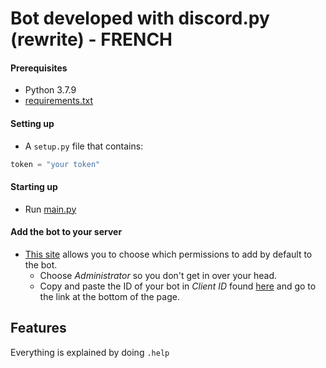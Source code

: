 # Bot developed with discord.py (rewrite) - FRENCH

#### __Prerequisites__

- Python 3.7.9
- [requirements.txt](requirements.txt)

#### __Setting up__

- A `setup.py` file that contains:

```py
token = "your token"
```

#### __Starting up__

- Run [main.py](main.py)

#### __Add the bot to your server__

- [This site](https://discordapi.com/permissions.html) allows you to choose which permissions to add by default to the bot.
    - Choose *Administrator* so you don't get in over your head.
    - Copy and paste the ID of your bot in *Client ID* found [here](https://discord.com/developers/applications) and go to the link at the bottom of the page.

## __Features__

Everything is explained by doing `.help`
